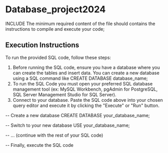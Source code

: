 # Database_project2024
INCLUDE The minimum required content of the file should contains the instructions to compile and execute your code;

## Execution Instructions

To run the provided SQL code, follow these steps:

1. Before running the SQL code, ensure you have a database where you can create the tables and insert data. You can create a new database using a SQL command like CREATE DATABASE database_name;
2. To run the SQL Code you must open your preferred SQL database management tool (ex: MySQL Workbench, pgAdmin for PostgreSQL, SQL Server Management Studio for SQL Server).
3. Connect to your database. Paste the SQL code above into your chosen query editor and execute it by clicking the "Execute" or "Run" button.


-- Create a new database
CREATE DATABASE your_database_name;

-- Switch to your new database
USE your_database_name;

-- ... (continue with the rest of your SQL code)

-- Finally, execute the SQL code
